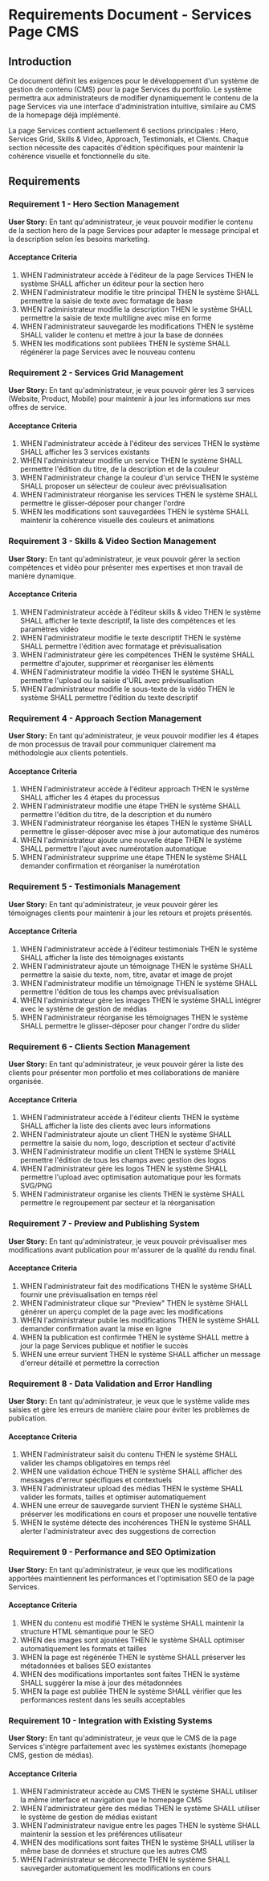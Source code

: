 # Requirements Document - Services Page CMS

## Introduction

Ce document définit les exigences pour le développement d'un système de gestion de contenu (CMS) pour la page Services du portfolio. Le système permettra aux administrateurs de modifier dynamiquement le contenu de la page Services via une interface d'administration intuitive, similaire au CMS de la homepage déjà implémenté.

La page Services contient actuellement 6 sections principales : Hero, Services Grid, Skills & Video, Approach, Testimonials, et Clients. Chaque section nécessite des capacités d'édition spécifiques pour maintenir la cohérence visuelle et fonctionnelle du site.

## Requirements

### Requirement 1 - Hero Section Management

**User Story:** En tant qu'administrateur, je veux pouvoir modifier le contenu de la section hero de la page Services pour adapter le message principal et la description selon les besoins marketing.

#### Acceptance Criteria

1. WHEN l'administrateur accède à l'éditeur de la page Services THEN le système SHALL afficher un éditeur pour la section hero
2. WHEN l'administrateur modifie le titre principal THEN le système SHALL permettre la saisie de texte avec formatage de base
3. WHEN l'administrateur modifie la description THEN le système SHALL permettre la saisie de texte multiligne avec mise en forme
4. WHEN l'administrateur sauvegarde les modifications THEN le système SHALL valider le contenu et mettre à jour la base de données
5. WHEN les modifications sont publiées THEN le système SHALL régénérer la page Services avec le nouveau contenu

### Requirement 2 - Services Grid Management

**User Story:** En tant qu'administrateur, je veux pouvoir gérer les 3 services (Website, Product, Mobile) pour maintenir à jour les informations sur mes offres de service.

#### Acceptance Criteria

1. WHEN l'administrateur accède à l'éditeur des services THEN le système SHALL afficher les 3 services existants
2. WHEN l'administrateur modifie un service THEN le système SHALL permettre l'édition du titre, de la description et de la couleur
3. WHEN l'administrateur change la couleur d'un service THEN le système SHALL proposer un sélecteur de couleur avec prévisualisation
4. WHEN l'administrateur réorganise les services THEN le système SHALL permettre le glisser-déposer pour changer l'ordre
5. WHEN les modifications sont sauvegardées THEN le système SHALL maintenir la cohérence visuelle des couleurs et animations

### Requirement 3 - Skills & Video Section Management

**User Story:** En tant qu'administrateur, je veux pouvoir gérer la section compétences et vidéo pour présenter mes expertises et mon travail de manière dynamique.

#### Acceptance Criteria

1. WHEN l'administrateur accède à l'éditeur skills & video THEN le système SHALL afficher le texte descriptif, la liste des compétences et les paramètres vidéo
2. WHEN l'administrateur modifie le texte descriptif THEN le système SHALL permettre l'édition avec formatage et prévisualisation
3. WHEN l'administrateur gère les compétences THEN le système SHALL permettre d'ajouter, supprimer et réorganiser les éléments
4. WHEN l'administrateur modifie la vidéo THEN le système SHALL permettre l'upload ou la saisie d'URL avec prévisualisation
5. WHEN l'administrateur modifie le sous-texte de la vidéo THEN le système SHALL permettre l'édition du texte descriptif

### Requirement 4 - Approach Section Management

**User Story:** En tant qu'administrateur, je veux pouvoir modifier les 4 étapes de mon processus de travail pour communiquer clairement ma méthodologie aux clients potentiels.

#### Acceptance Criteria

1. WHEN l'administrateur accède à l'éditeur approach THEN le système SHALL afficher les 4 étapes du processus
2. WHEN l'administrateur modifie une étape THEN le système SHALL permettre l'édition du titre, de la description et du numéro
3. WHEN l'administrateur réorganise les étapes THEN le système SHALL permettre le glisser-déposer avec mise à jour automatique des numéros
4. WHEN l'administrateur ajoute une nouvelle étape THEN le système SHALL permettre l'ajout avec numérotation automatique
5. WHEN l'administrateur supprime une étape THEN le système SHALL demander confirmation et réorganiser la numérotation

### Requirement 5 - Testimonials Management

**User Story:** En tant qu'administrateur, je veux pouvoir gérer les témoignages clients pour maintenir à jour les retours et projets présentés.

#### Acceptance Criteria

1. WHEN l'administrateur accède à l'éditeur testimonials THEN le système SHALL afficher la liste des témoignages existants
2. WHEN l'administrateur ajoute un témoignage THEN le système SHALL permettre la saisie du texte, nom, titre, avatar et image de projet
3. WHEN l'administrateur modifie un témoignage THEN le système SHALL permettre l'édition de tous les champs avec prévisualisation
4. WHEN l'administrateur gère les images THEN le système SHALL intégrer avec le système de gestion de médias
5. WHEN l'administrateur réorganise les témoignages THEN le système SHALL permettre le glisser-déposer pour changer l'ordre du slider

### Requirement 6 - Clients Section Management

**User Story:** En tant qu'administrateur, je veux pouvoir gérer la liste des clients pour présenter mon portfolio et mes collaborations de manière organisée.

#### Acceptance Criteria

1. WHEN l'administrateur accède à l'éditeur clients THEN le système SHALL afficher la liste des clients avec leurs informations
2. WHEN l'administrateur ajoute un client THEN le système SHALL permettre la saisie du nom, logo, description et secteur d'activité
3. WHEN l'administrateur modifie un client THEN le système SHALL permettre l'édition de tous les champs avec gestion des logos
4. WHEN l'administrateur gère les logos THEN le système SHALL permettre l'upload avec optimisation automatique pour les formats SVG/PNG
5. WHEN l'administrateur organise les clients THEN le système SHALL permettre le regroupement par secteur et la réorganisation

### Requirement 7 - Preview and Publishing System

**User Story:** En tant qu'administrateur, je veux pouvoir prévisualiser mes modifications avant publication pour m'assurer de la qualité du rendu final.

#### Acceptance Criteria

1. WHEN l'administrateur fait des modifications THEN le système SHALL fournir une prévisualisation en temps réel
2. WHEN l'administrateur clique sur "Preview" THEN le système SHALL générer un aperçu complet de la page avec les modifications
3. WHEN l'administrateur publie les modifications THEN le système SHALL demander confirmation avant la mise en ligne
4. WHEN la publication est confirmée THEN le système SHALL mettre à jour la page Services publique et notifier le succès
5. WHEN une erreur survient THEN le système SHALL afficher un message d'erreur détaillé et permettre la correction

### Requirement 8 - Data Validation and Error Handling

**User Story:** En tant qu'administrateur, je veux que le système valide mes saisies et gère les erreurs de manière claire pour éviter les problèmes de publication.

#### Acceptance Criteria

1. WHEN l'administrateur saisit du contenu THEN le système SHALL valider les champs obligatoires en temps réel
2. WHEN une validation échoue THEN le système SHALL afficher des messages d'erreur spécifiques et contextuels
3. WHEN l'administrateur upload des médias THEN le système SHALL valider les formats, tailles et optimiser automatiquement
4. WHEN une erreur de sauvegarde survient THEN le système SHALL préserver les modifications en cours et proposer une nouvelle tentative
5. WHEN le système détecte des incohérences THEN le système SHALL alerter l'administrateur avec des suggestions de correction

### Requirement 9 - Performance and SEO Optimization

**User Story:** En tant qu'administrateur, je veux que les modifications apportées maintiennent les performances et l'optimisation SEO de la page Services.

#### Acceptance Criteria

1. WHEN du contenu est modifié THEN le système SHALL maintenir la structure HTML sémantique pour le SEO
2. WHEN des images sont ajoutées THEN le système SHALL optimiser automatiquement les formats et tailles
3. WHEN la page est régénérée THEN le système SHALL préserver les métadonnées et balises SEO existantes
4. WHEN des modifications importantes sont faites THEN le système SHALL suggérer la mise à jour des métadonnées
5. WHEN la page est publiée THEN le système SHALL vérifier que les performances restent dans les seuils acceptables

### Requirement 10 - Integration with Existing Systems

**User Story:** En tant qu'administrateur, je veux que le CMS de la page Services s'intègre parfaitement avec les systèmes existants (homepage CMS, gestion de médias).

#### Acceptance Criteria

1. WHEN l'administrateur accède au CMS THEN le système SHALL utiliser la même interface et navigation que le homepage CMS
2. WHEN l'administrateur gère des médias THEN le système SHALL utiliser le système de gestion de médias existant
3. WHEN l'administrateur navigue entre les pages THEN le système SHALL maintenir la session et les préférences utilisateur
4. WHEN des modifications sont faites THEN le système SHALL utiliser la même base de données et structure que les autres CMS
5. WHEN l'administrateur se déconnecte THEN le système SHALL sauvegarder automatiquement les modifications en cours